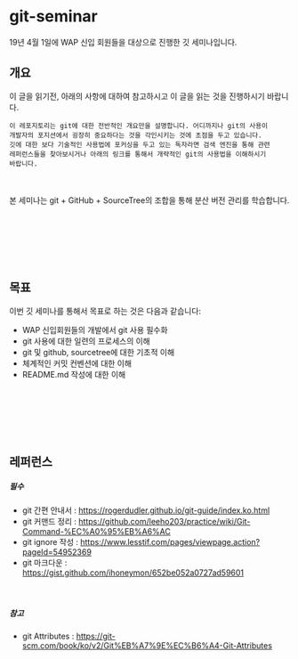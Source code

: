 # git-seminar
19년 4월 1일에 WAP 신입 회원들을 대상으로 진행한 깃 세미나입니다.


## 개요
이 글을 읽기전, 아래의 사항에 대하여 참고하시고 이 글을 읽는 것을 진행하시기 바랍니다.
```
이 레포지토리는 git에 대한 전반적인 개요만을 설명합니다. 어디까지나 git의 사용이
개발자의 포지션에서 굉장히 중요하다는 것을 각인시키는 것에 초점을 두고 있습니다.
깃에 대한 보다 기술적인 사용법에 포커싱을 두고 있는 독자라면 검색 엔진을 통해 관련
레퍼런스들을 찾아보시거나 아래의 링크를 통해서 개략적인 git의 사용법을 이해하시기
바랍니다.
```

　

본 세미나는 git + GitHub + SourceTree의 조합을 통해 분산 버전 관리를 학습합니다.

　

　

　
## 목표
이번 깃 세미나를 통해서 목표로 하는 것은 다음과 같습니다:
- WAP 신입회원들의 개발에서 git 사용 필수화
- git 사용에 대한 일련의 프로세스의 이해
- git 및 github, sourcetree에 대한 기초적 이해
- 체계적인 커밋 컨벤션에 대한 이해
- README.md 작성에 대한 이해

　

　

　
## 레퍼런스
##### 필수
 - git 간편 안내서 : https://rogerdudler.github.io/git-guide/index.ko.html
 - git 커맨드 정리 : https://github.com/leeho203/practice/wiki/Git-Command-%EC%A0%95%EB%A6%AC
 - git ignore 작성 : https://www.lesstif.com/pages/viewpage.action?pageId=54952369
 - git 마크다운 : https://gist.github.com/ihoneymon/652be052a0727ad59601

　
##### 참고
 - git Attributes : https://git-scm.com/book/ko/v2/Git%EB%A7%9E%EC%B6%A4-Git-Attributes
